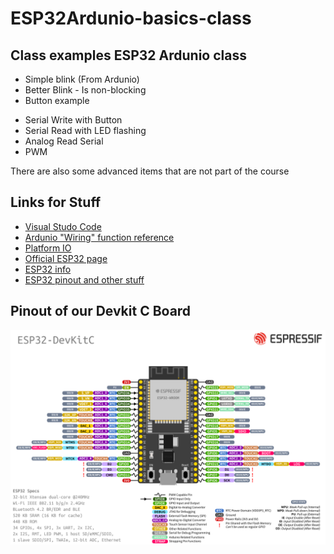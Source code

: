 # ESP32Ardunio-basics-class

## Class examples ESP32 Ardunio class
- Simple blink (From Ardunio)
- Better Blink - Is non-blocking
- Button example
* Serial Write with Button
* Serial Read with LED flashing
* Analog Read Serial
* PWM

There are also some advanced items that are not part of the course

## Links for Stuff
- [Visual Studo Code](https://code.visualstudio.com/ "Visual Studo Code")
- [Ardunio "Wiring" function reference](https://www.arduino.cc/reference/en/ "Ardunio")
- [Platform IO](https://platformio.org/ "Platform IO")
- [Official ESP32 page](https://www.espressif.com/en/products/socs/esp32/resources "espressif")
- [ESP32 info](http://esp32.net/ "ESP32.net")
- [ESP32 pinout and other stuff](https://randomnerdtutorials.com/esp32-pinout-reference-gpios/ "pinouts")

## Pinout of our Devkit C Board
![board ESP32](https://github.com/neilpf2014/ESP32Ardunio-basics-class/blob/master/images/esp32-devkitC-v4-pinout.png)